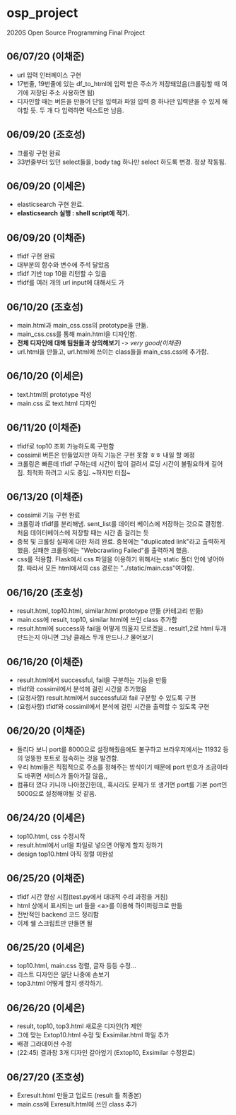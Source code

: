 # osp_project
2020S Open Source Programming Final Project

06/07/20 (이채준)
---
- url 입력 인터페이스 구현
- 17번줄, 19번줄에 있는 df_to_html에 입력 받은 주소가 저장돼있음(크롤링할 때 여기에 저장된 주소 사용하면 됨)
- 디자인할 때는 버튼을 만들어 단일 입력과 파일 입력 중 하나만 입력받을 수 있게 해야할 듯. 두 개 다 입력하면 텍스트만 남음.

06/09/20 (조호성)
---
- 크롤링 구현 완료
- 33번줄부터 있던 select들을, body tag 하나만 select 하도록 변경. 정상 작동됨.

06/09/20 (이세은)
---
- elasticsearch 구현 완료.
- **elasticsearch 실행 : shell script에 적기.**

06/09/20 (이채준)
---
- tfidf 구현 완료
- 대부분의 함수와 변수에 주석 달았음
- tfidf 기반 top 10을 리턴할 수 있음
- tfidf를 여러 개의 url input에 대해서도 가

06/10/20 (조호성)
---
- main.html과 main_css.css의 prototype을 만듦.
- main_css.css를 통해 main.html을 디자인함.
- **전체 디자인에 대해 팀원들과 상의해보기** -> *very good(이채준)*
- url.html을 만들고, url.html에 쓰이는 class들을 main_css.css에 추가함.

06/10/20 (이세은)
---
- text.html의 prototype 작성
- main.css 로 text.html 디자인

06/11/20 (이채준)
---
- tfidf로 top10 조회 가능하도록 구현함
- cossimil 버튼은 만들었지만 아직 기능은 구현 못함 ㅎㅎ 내일 할 예정
- 크롤링은 빠른데 tfidf 구하는데 시간이 많이 걸려서 로딩 시간이 불필요하게 길어짐. 최적화 하려고 시도 중임. ~하지만 터짐~

06/13/20 (이채준)
---
- cossimil 기능 구현 완료
- 크롤링과 tfidf를 분리해냄. sent_list를 데이터 베이스에 저장하는 것으로 결정함. 처음 데이터베이스에 저장할 때는 시간 좀 걸리는 듯
- 중복 및 크롤링 실패에 대한 처리 완료. 중복에는 "duplicated link"라고 출력하게 했음. 실패한 크롤링에는 "Webcrawling Failed"를 출력하게 했음.
- css를 적용함. Flask에서 css 파일을 이용하기 위해서는 static 폴더 안에 넣어야 함. 따라서 모든 html에서의 css 경로는 "../static/main.css"여야함.

06/16/20 (조호성)
---
- result.html, top10.html, similar.html prototype 만듦 (카테고리 만듦)
- main.css에 result, top10, similar html에 쓰인 class 추가함
- result.html에 success와 fail을 어떻게 띄울지 모르겠음.. result1,2로 html 두개 만드는지 아니면 그냥 클래스 두개 만드나..? 물어보기

06/16/20 (이채준)
---
- result.html에서 successful, fail을 구분하는 기능을 만듦
- tfidf와 cossimil에서 분석에 걸린 시간을 추가했음
- (요청사항) result.html에서 successful과 fail 구분할 수 있도록 구현
- (요청사항) tfidf와 cossimil에서 분석에 걸린 시간을 출력할 수 있도록 구현

06/20/20 (이채준)
---
- 돌리다 보니 port를 8000으로 설정해줬음에도 불구하고 브라우저에서는 11932 등의 엉뚱한 포트로 접속하는 것을 발견함.
- 우리 html들은 직접적으로 주소를 정해주는 방식이기 때문에 port 번호가 조금이라도 바뀌면 서비스가 돌아가질 않음,,
- 컴퓨터 껐다 키니까 나아졌긴한데,, 혹시라도 문제가 또 생기면 port를 기본 port인 5000으로 설정해야될 것 같음.

06/24/20 (이세은)
---
- top10.html, css 수정시작
- result.html에서 url을 파일로 넣으면 어떻게 할지 정하기
- design top10.html 아직 정렬 미완성

06/25/20 (이채준)
---
- tfidf 시간 향상 시킴(test.py에서 대대적 수리 과정을 거침)
- html 상에서 표시되는 url 들을 \<a\>를 이용해 하이퍼링크로 만듦
- 전반적인 backend 코드 정리함
- 이제 쉘 스크립트만 만들면 될

06/25/20 (이세은)
---
- top10.html, main.css 정렬, 글자 등등 수정...
- 리스트 디자인은 일단 나중에 손보기
- top3.html 어떻게 할지 생각하기.

06/26/20 (이세은)
---
- result, top10, top3.html 새로운 디자인(?) 제안
- 그에 맞는 Extop10.html 수정 및 Exsimilar.html 파일 추가
- 배경 그라데이션 수정
- (22:45) 결과창 3개 디자인 갈아엎기 (Extop10, Exsimilar 수정완료)

06/27/20 (조호성)
---
- Exresult.html 만들고 업로드 (result 틀 최종본)
- main.css에 Exresult.html에 쓰인 class 추가
